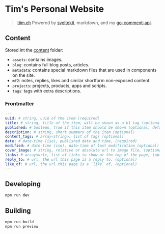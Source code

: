 # Tim's Personal Website

> [tiim.ch](https://tiim.ch/)
> Powered by [sveltekit](https://kit.svelte.dev), markdown, and my [go-comment-api](https://github.com/Tiim/go-comment-api).

## Content

Stored int the [content](/content/) folder:

- `assets`: contains images.
- `blog`: contains full blog posts, articles.
- `metadata`: contains special markdown files that are used in components on the site.
- `mf2`: notes, replies, likes and similar shortform non-exposed content.
- `projects`: projects, products, apps and scripts.
- `tags`: tags with extra descriptions.

### Frontmatter

```yml
---
uuid: # string, uuid of the item (required)
title: # string, title of the item, will be shown as a h1 tag (optional)
published: # boolean, true if this item should be shown (optional, default false)
description: # string, short summary of the item (optional)
content_tags: # array<string>, list of tags (optional)
date: # date-time (iso), published date and time, (required)
modified: # date-time (iso), date-time of last modification (optional)
cover_image: # string, relative or absolute url to image file, (optional)
links: # array<url>, list of links to show at the top of the page, (optional)
reply_to: # url, the url this page is a reply to, (optional)
like_of: # url, the url this page is a `like` of, (optional)
---
```

## Developing

```bash
npm run dev
```

## Building

```bash
npm run build
npm run preview
```
